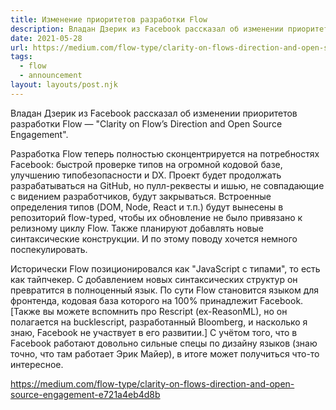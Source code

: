```yaml
---
title: Изменение приоритетов разработки Flow
description: Владан Дзерик из Facebook рассказал об изменении приоритетов разработки Flow
date: 2021-05-28
url: https://medium.com/flow-type/clarity-on-flows-direction-and-open-source-engagement-e721a4eb4d8b
tags:
  - flow
  - announcement
layout: layouts/post.njk
---
```

Владан Дзерик из Facebook рассказал об изменении приоритетов разработки Flow — "Clarity on Flow’s Direction and Open Source Engagement".

Разработка Flow теперь полностью сконцентрируется на потребностях Facebook: быстрой проверке типов на огромной кодовой базе, улучшению типобезопасности и DX. Проект будет продолжать разрабатываться на GitHub, но пулл-реквесты и ишью, не совпадающие с видением разработчиков, будут закрываться. Встроенные определения типов (DOM, Node, React и т.п.) будут вынесены в репозиторий flow-typed, чтобы их обновление не было привязано к релизному циклу Flow. Также планируют добавлять новые синтаксические конструкции. И по этому поводу хочется немного поспекулировать.

Исторически Flow позиционировался как "JavaScript с типами", то есть как тайпчекер. С добавлением новых синтаксических структур он превратится в полноценный язык. По сути Flow становится языком для фронтенда, кодовая база которого на 100% принадлежит Facebook. [Также вы можете вспомнить про Rescript (ex-ReasonML), но он полагается на bucklescript, разработанный Bloomberg, и насколько я знаю, Facebook не участвует в его развитии.] С учётом того, что в Facebook работают довольно сильные спецы по дизайну языков (знаю точно, что там работает Эрик Майер), в итоге может получиться что-то интересное.

https://medium.com/flow-type/clarity-on-flows-direction-and-open-source-engagement-e721a4eb4d8b

